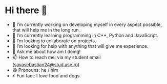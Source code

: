 # Hi there 👋
- 🔭 I’m currently working on developing myself in every aspect possible, that will help me in the long run. 
- 🌱 I’m currently learning programming in C++, Python and JavaScript.
- 👯 I’m looking to collaborate on projects. 
- 🤔 I’m looking for help with anything that will give me experience.
- 💬 Ask me about how am I doing!
- 📫 How to reach me: via my student email (savasebastian24@stud.ase.ro) 
- 😄 Pronouns: he / him
- ⚡ Fun fact: I love food and dogs.
